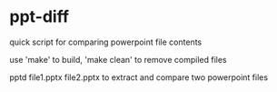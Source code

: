 # ppt-diff
quick script for comparing powerpoint file contents

use 'make' to build, 'make clean' to remove compiled files

pptd file1.pptx file2.pptx to extract and compare two powerpoint files 
